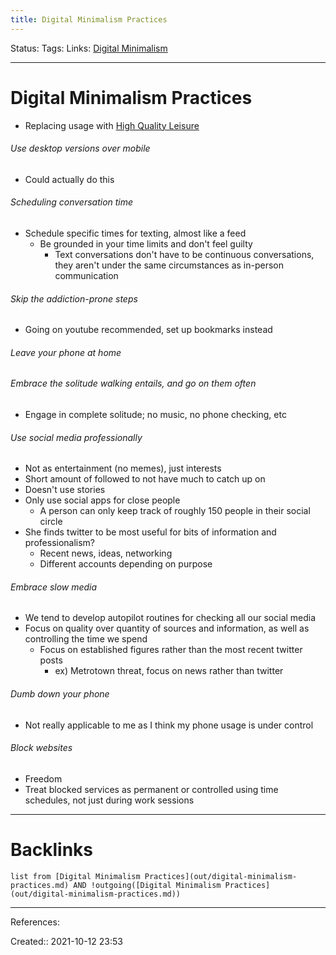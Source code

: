 ```yaml
---
title: Digital Minimalism Practices
---
```

Status: 
Tags: 
Links: [Digital Minimalism](out/kindle-highlights/digital-minimalism.md)
___
# Digital Minimalism Practices
- Replacing usage with [High Quality Leisure](out/high-quality-leisure.md)
###### Use desktop versions over mobile
- Could actually do this

###### Scheduling conversation time
- Schedule specific times for texting, almost like a feed
	- Be grounded in your time limits and don't feel guilty
		- Text conversations don't have to be continuous conversations, they aren't under the same circumstances as in-person communication


###### Skip the addiction-prone steps
- Going on youtube recommended, set up bookmarks instead

###### Leave your phone at home

###### Embrace the solitude walking entails, and go on them often
- Engage in complete solitude; no music, no phone checking, etc

###### Use social media professionally
- Not as entertainment (no memes), just interests
- Short amount of followed to not have much to catch up on
- Doesn't use stories
- Only use social apps for close people
	- A person can only keep track of roughly 150 people in their social circle
- She finds twitter to be most useful for bits of information and professionalism?
	- Recent news, ideas, networking
	- Different accounts depending on purpose

###### Embrace slow media
- We tend to develop autopilot routines for checking all our social media
- Focus on quality over quantity of sources and information, as well as controlling the time we spend
	- Focus on established figures rather than the most recent twitter posts
		- ex) Metrotown threat, focus on news rather than twitter

###### Dumb down your phone
- Not really applicable to me as I think my phone usage is under control

###### Block websites
- Freedom
- Treat blocked services as permanent or controlled using time schedules, not just during work sessions
___
# Backlinks
```dataview
list from [Digital Minimalism Practices](out/digital-minimalism-practices.md) AND !outgoing([Digital Minimalism Practices](out/digital-minimalism-practices.md))
```
___
References:

Created:: 2021-10-12 23:53
